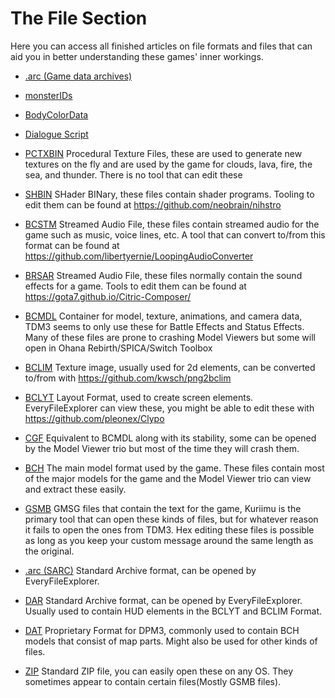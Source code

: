 # The File Section
Here you can access all finished articles on file formats and files that can aid you in better understanding these games' inner workings.

- [.arc (Game data archives)](./arc.md)

- [monsterIDs](./monsterIDs.md)

- [BodyColorData](./BodyColorData.md)

- [Dialogue Script](./script.md)

- [PCTXBIN]()
Procedural Texture Files, these are used to generate new
textures on the fly and are used by the game for clouds, lava,
fire, the sea, and thunder. There is no tool that can edit these

-  [SHBIN](http://3dbrew.org/wiki/SHBIN)
SHader BINary, these files contain shader programs. Tooling to edit them
can be found at https://github.com/neobrain/nihstro

- [BCSTM](https://www.3dbrew.org/wiki/BCSTM)
Streamed Audio File, these files contain streamed audio for the
game such as music, voice lines, etc. A tool that can convert to/from
this format can be found at https://github.com/libertyernie/LoopingAudioConverter

- [BRSAR](https://www.3dbrew.org/wiki/BCSAR)
Streamed Audio File, these files normally contain the sound effects
for a game. Tools to edit them can be found at https://gota7.github.io/Citric-Composer/

- [BCMDL](https://www.3dbrew.org/wiki/CGFX)
Container for model, texture, animations, and camera data, TDM3 seems to 
only use these for Battle Effects and Status Effects. Many of these files are 
prone to crashing Model Viewers but some will open in Ohana Rebirth/SPICA/Switch Toolbox

- [BCLIM]()
Texture image, usually used for 2d elements, can be converted to/from with
https://github.com/kwsch/png2bclim

- [BCLYT](https://www.3dbrew.org/wiki/CLYT_format)
Layout Format, used to create screen elements. EveryFileExplorer can view these, you might be able to edit these with https://github.com/pleonex/Clypo

- [CGF]()
Equivalent to BCMDL along with its stability, some can be opened by the Model Viewer
trio but most of the time they will crash them.

- [BCH]()
The main model format used by the game. These files contain most of the major models
for the game and the Model Viewer trio can view and extract these easily.

- [GSMB]()
GMSG files that contain the text for the game, Kuriimu is the primary tool that can
open these kinds of files, but for whatever reason it fails to open the ones from TDM3.
Hex editing these files is possible as long as you keep your custom message around the
same length as the original.

- [.arc (SARC)]()
Standard Archive format, can be opened by EveryFileExplorer.

- [DAR](https://3dbrew.org/wiki/DARC)
Standard Archive format, can be opened by EveryFileExplorer. Usually used to contain HUD elements in the BCLYT and
BCLIM Format.

- [DAT]()
Proprietary Format for DPM3, commonly used to contain BCH models that consist of map parts.
Might also be used for other kinds of files.

- [ZIP]()
Standard ZIP file, you can easily open these on any OS. They sometimes appear to contain
certain files(Mostly GSMB files).
